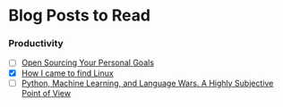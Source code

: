 # Blog Posts to Read

### Productivity
- [ ] [Open Sourcing Your Personal Goals](http://una.github.io/personal-goals-guide/)
- [x] [How I came to find Linux](http://ianmurdock.com/post/how-i-came-to-find-linux/)
- [ ] [Python, Machine Learning, and Language Wars. A Highly Subjective Point of View](http://sebastianraschka.com/Articles/2015_why_python.html)
